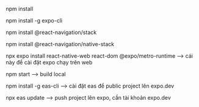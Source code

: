 npm install

npm install -g expo-cli

npm install @react-navigation/stack

npm install @react-navigation/native-stack

npx expo install react-native-web react-dom @expo/metro-runtime   --> cái này để cài đặt expo chạy trên web

npm start --> build local

npm install -g eas-cli   --> cài đặt eas để public project lên expo.dev

npx eas update --> push project lên expo, cần tài khoản expo.dev